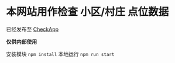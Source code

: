 # 本网站用作检查 小区/村庄 点位数据

已经发布至 [CheckApp](http://mizhibd.com/checkApp/)

**仅供内部使用**

安装模块 `npm install`
本地运行 `npm run start`